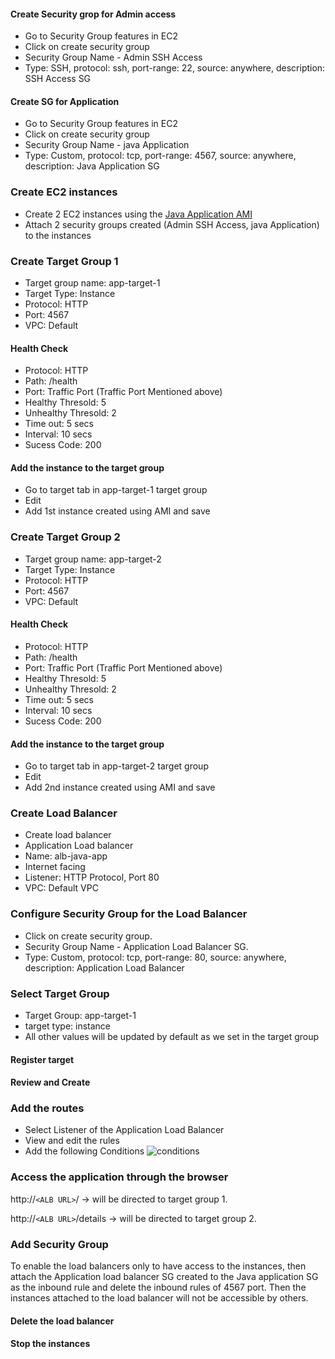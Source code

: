 #### Create Security grop for Admin access

* Go to Security Group features in EC2 
* Click on create security group
* Security Group Name - Admin SSH Access
* Type: SSH, protocol: ssh, port-range: 22, source: anywhere, description: SSH Access SG


#### Create SG for Application

* Go to Security Group features in EC2 
* Click on create security group
* Security Group Name - java Application 
* Type: Custom, protocol: tcp, port-range: 4567, source: anywhere, description: Java Application SG

### Create EC2 instances

* Create 2 EC2 instances using the [ Java Application AMI ](https://github.com/konman01/AWS/tree/master/EC2/create-ami)
* Attach 2 security groups created (Admin SSH Access, java Application) to the instances


### Create Target Group 1


* Target group name: app-target-1
* Target Type: Instance
* Protocol: HTTP
* Port: 4567
* VPC: Default

#### Health Check

* Protocol: HTTP
* Path: /health
* Port: Traffic Port (Traffic Port Mentioned above)
* Healthy Thresold: 5
* Unhealthy Thresold: 2
* Time out: 5 secs
* Interval: 10 secs
* Sucess Code: 200

#### Add the instance to the target group

* Go to target tab in app-target-1 target group
* Edit
* Add 1st instance created using AMI and save


### Create Target Group 2


* Target group name: app-target-2
* Target Type: Instance
* Protocol: HTTP
* Port: 4567
* VPC: Default

#### Health Check

* Protocol: HTTP
* Path: /health
* Port: Traffic Port (Traffic Port Mentioned above)
* Healthy Thresold: 5
* Unhealthy Thresold: 2
* Time out: 5 secs
* Interval: 10 secs
* Sucess Code: 200

#### Add the instance to the target group

* Go to target tab in app-target-2 target group
* Edit
* Add 2nd instance created using AMI and save


### Create Load Balancer

* Create load balancer
* Application Load balancer
* Name: alb-java-app
* Internet facing
* Listener: HTTP Protocol, Port 80
* VPC: Default VPC

### Configure Security Group for the Load Balancer

* Click on create security group. 
* Security Group Name - Application Load Balancer SG. 
* Type: Custom, protocol: tcp, port-range: 80, source: anywhere, description: Application Load Balancer

### Select Target Group

* Target Group: app-target-1
* target type: instance
* All other values will be updated by default as we set in the target group

#### Register target

#### Review and Create

### Add the routes

* Select Listener of the Application Load Balancer
* View and edit the rules
* Add the following Conditions
![conditions]()

### Access the application through the browser

http://`<ALB URL>`/ -> will be directed to target group 1. 


http://`<ALB URL>`/details -> will be directed to target group 2. 


### Add Security Group 

To enable the load balancers only to have access to the instances, then attach the Application load balancer SG created to the Java application SG as the inbound rule and delete the inbound rules of 4567 port. Then the instances attached to the load balancer will not be accessible by others. 


#### Delete the load balancer

#### Stop the instances


